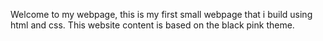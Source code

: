 Welcome to my webpage, this is my first small webpage that i build using html and css. This website content is based on the black pink theme.
